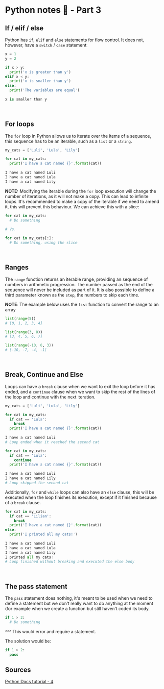 # Python notes 🐍 - Part 3

## If / elif / else

Python has `if`, `elif` and `else` statements for flow control. It does not, however, have a `switch` / `case` statement:

```python
x = 1
y = 2

if x > y:
  print('x is greater than y')
elif x < y:
  print('x is smaller than y')
else:
  print('The variables are equal')
  
x is smaller than y
```
<br/>


## For loops

The `for` loop in Python allows us to iterate over the items of a sequence, this sequence has to be an iterable, such as a
`list` or a `string`.

```python
my_cats = ['Luli', 'Lula', 'Lily']

for cat in my_cats:
  print('I have a cat named {}'.format(cat))
  
I have a cat named Luli
I have a cat named Lula
I have a cat named Lily
```

__NOTE:__ Modifying the iterable during the `for` loop execution will change the number of iterations, as it will not make 
a copy. This can lead to infinite loops. It's recommended to make a copy of the iterable if we need to amend it, this will 
prevent this behaviour. We can achieve this with a slice:

```python
for cat in my_cats:
  # Do something
  
# Vs.

for cat in my_cats[:]:
  # Do something, using the slice
```
<br/>

## Ranges

The `range` function returns an iterable range, providing an sequence of numbers in arithmetic progression. The number 
passed as the end of the sequence will never be included as part of it. It is also possible to define a third parameter 
known as the `step`, the numbers to skip each time.

__NOTE__: The example below uses the `list` function to convert the range to an array

```python
list(range(5)) 
# [0, 1, 2, 3, 4]

list(range(3, 8)) 
# [3, 4, 5, 6, 7]

list(range(-10, 0, 3)) 
# [-10, -7, -4, -1]
```
<br/>

## Break, Continue and Else

Loops can have a `break` clause when we want to exit the loop before it has ended, and a `continue` clause when we 
want to skip the rest of the lines of the loop and continue with the next iteration.

```python
my_cats = ['Luli', 'Lula', 'Lily']

for cat in my_cats:
  if cat == 'Lula':
    break
  print('I have a cat named {}'.format(cat))
  
I have a cat named Luli
# Loop ended when it reached the second cat
```

```python
for cat in my_cats:
  if cat == 'Lula':
    continue
  print('I have a cat named {}'.format(cat))
  
I have a cat named Luli
I have a cat named Lily
# Loop skipped the second cat
```

Additionally, `for` and `while` loops can also have an `else` clause, this will be executed when the loop finishes 
its execution, except if it finished because of a `break` clause.

```python
for cat in my_cats:
  if cat == 'Lilian':
    break
  print('I have a cat named {}'.format(cat))
else:
  print('I printed all my cats!')
  
I have a cat named Luli
I have a cat named Lula
I have a cat named Lily
I printed all my cats!
# Loop finished without breaking and executed the else body
```
<br/>

## The pass statement

The `pass` statement does nothing, it's meant to be used when we need to define a statement but we don't really
want to do anything at the moment (for example when we create a function but still haven't coded its body.

```python
if 1 > 2:
  # Do something
```
^^^ This would error and require a statement.

The solution would be:
```python
if 1 > 2:
  pass
```

## Sources
[Python Docs tutorial - 4](https://docs.python.org/3/tutorial/controlflow.html)
